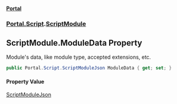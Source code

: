#### [Portal](index.md 'index')
### [Portal.Script](Portal.Script.md 'Portal.Script').[ScriptModule](ScriptModule.md 'Portal.Script.ScriptModule')

## ScriptModule.ModuleData Property

Module's data, like module type, accepted extensions, etc.

```csharp
public Portal.Script.ScriptModuleJson ModuleData { get; set; }
```

#### Property Value
[ScriptModuleJson](ScriptModuleJson.md 'Portal.Script.ScriptModuleJson')